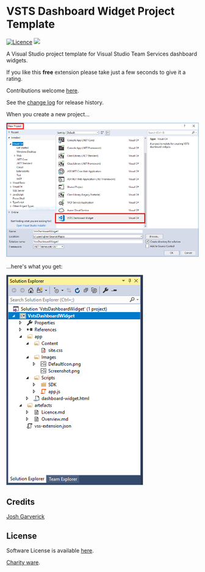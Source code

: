 [VersionNumberBadgeURL]: https://vsmarketplacebadge.apphb.com/version/GregTrevellick.VsixFootie.svg
[GitHubRepoURL]: https://github.com/GregTrevellick/VstsDashboardWidgetProjectTemplate
[GitHubRepoIssuesURL]: https://github.com/GregTrevellick/VstsDashboardWidgetProjectTemplate/issues
[VisualStudioURL]: https://www.visualstudio.com/
[VSMarketplaceUrl]: https://marketplace.visualstudio.com/search?term=trevellick&target=VS&sortBy=Relevance
[CharityWareURL]: https://github.com/GregTrevellick/MiscellaneousArtefacts/wiki/Charity-Ware
[WhyURL]: https://github.com/GregTrevellick/MiscellaneousArtefacts/wiki/Why

# VSTS Dashboard Widget Project Template

[![Licence](https://img.shields.io/github/license/gittools/gitlink.svg)](/LICENSE.txt)
[![][VersionNumberBadgeURL]][VSMarketplaceUrl]

<!--VSMM readme start-->

[GitHubRepoPullRequestsURL]: https://github.com/GregTrevellick/VstsDashboardWidgetProjectTemplate/pulls

A Visual Studio project template for Visual Studio Team Services dashboard widgets.

If you like this **free** extension please take just a few seconds to give it a rating.

Contributions welcome [here][GitHubRepoPullRequestsURL].

See the [change log](CHANGELOG.md) for release history.

When you create a new project...

![](https://github.com/GregTrevellick/VstsDashboardWidgetProjectTemplate/blob/master/Src/WidgetTemplate.VsixPackage/Resources/screen0.png?raw=true)

...here's what you get:

![](https://github.com/GregTrevellick/VstsDashboardWidgetProjectTemplate/blob/master/Src/WidgetTemplate.VsixPackage/Resources/screen1.png?raw=true)

<!--VSMM readme end-->

## Credits

[Josh Garverick](https://marketplace.visualstudio.com/items?itemName=JoshGarverick.VSTSExtensionProjectTemplates)

## License

Software License is available [here](/LICENSE.txt).

[Charity ware][CharityWareURL].